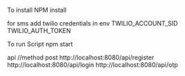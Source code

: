 To install
NPM install

for sms add twilio credentials in env
TWILIO_ACCOUNT_SID 
TWILIO_AUTH_TOKEN 


To run Script
npm start

api
//method post
http://localhost:8080/api/register
http://localhost:8080/api/login
http://localhost:8080/api/otp
